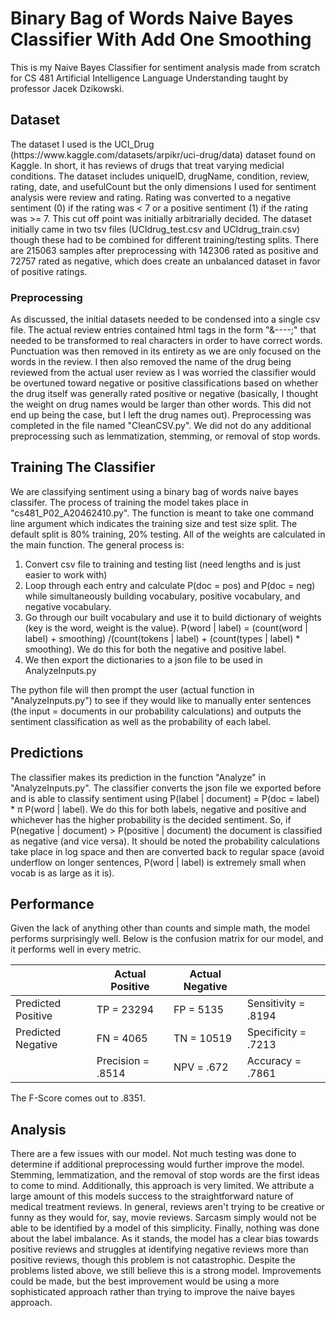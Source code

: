 <h1>Binary Bag of Words Naive Bayes Classifier With Add One Smoothing</h1>
This is my Naive Bayes Classifier for sentiment analysis made from scratch for CS 481 Artificial Intelligence Language Understanding taught by professor Jacek Dzikowski. 

<h2>Dataset</h2>
The dataset I used is the UCI_Drug (https://www.kaggle.com/datasets/arpikr/uci-drug/data) dataset found on Kaggle. In short, it has reviews of drugs that treat varying medicial 
conditions. The dataset includes uniqueID, drugName, condition, review, rating, date, and usefulCount but the only dimensions I used for sentiment analysis were review and rating. 
Rating was converted to a negative sentiment (0) if the rating was < 7 or a positive sentiment (1) if the rating was >= 7. This cut off point was initially arbitrarially decided.
The dataset initially came in two tsv files (UCIdrug_test.csv and UCIdrug_train.csv) though these had to be combined for different training/testing splits. There are 215063 samples
after preprocessing with 142306 rated as positive and 72757 rated as negative, which does create an unbalanced dataset in favor of positive ratings.
  
<h3>Preprocessing</h3>
As discussed, the initial datasets needed to be condensed into a single csv file. The actual review entries contained html tags in the form "&----;" that needed to be transformed to 
real characters in order to have correct words. Punctuation was then removed in its entirety as we are only focused on the words in the review. I then also removed the name of the 
drug being reviewed from the actual user review as I was worried the classifier would be overtuned toward negative or positive classifications based on whether the drug itself was 
generally rated positive or negative (basically, I thought the weight on drug names would be larger than other words. This did not end up being the case, but I left the drug names 
out). Preprocessing was completed in the file named "CleanCSV.py". We did not do any additional preprocessing such as lemmatization, stemming, or removal of stop words.

<h2>Training The Classifier</h2>
We are classifying sentiment using a binary bag of words naive bayes classifer. The process of training the model takes place in "cs481_P02_A20462410.py". The function is meant to 
take one command line argument which indicates the training size and test size split. The default split is 80% training, 20% testing. All of the weights are calculated in the main
function.
The general process is:
<ol>
  <li>Convert csv file to training and testing list (need lengths and is just easier to work with)</li>
  <li>Loop through each entry and calculate P(doc = pos) and P(doc = neg) while simultaneously building vocabulary, positive vocabulary, and negative vocabulary.</li>
  <li>Go through our built vocabulary and use it to build dictionary of weights (key is the word, weight is the value). P(word | label) = (count(word | label) + smoothing)
    /(count(tokens | label) + (count(types | label) * smoothing). We do this for both the negative and positive label.</li>
  <li>We then export the dictionaries to a json file to be used in AnalyzeInputs.py</li>
</ol>
The python file will then prompt the user (actual function in "AnalyzeInputs.py") to see if they would like to manually enter sentences (the input = documents in our probability 
calculations) and outputs the sentiment classification as well as the probability of each label.

<h2>Predictions</h2>
The classifier makes its prediction in the function "Analyze" in "AnalyzeInputs.py". The classifier converts the json file we exported before and is able to classify sentiment
using P(label | document) = P(doc = label) * π P(word | label). We do this for both labels, negative and positive and whichever has the higher probability is the decided sentiment.
So, if P(negative | document) > P(positive | document) the document is classified as negative (and vice versa). It should be noted the probability calculations take place in log 
space and then are converted back to regular space (avoid underflow on longer sentences, P(word | label) is extremely small when vocab is as large as it is).

<h2>Performance</h2>
Given the lack of anything other than counts and simple math, the model performs surprisingly well. Below is the confusion matrix for our model, and it performs well in every
metric.

|                    | Actual Positive  | Actual Negative |                    |
|--------------------|------------------|-----------------|--------------------|
| Predicted Positive | TP = 23294       | FP = 5135       |Sensitivity = .8194 |
| Predicted Negative | FN = 4065        | TN = 10519      |Specificity = .7213 |
|                    | Precision = .8514| NPV = .672      |Accuracy = .7861    |

The F-Score comes out to .8351.

<h2>Analysis</h2>
There are a few issues with our model. Not much testing was done to determine if additional preprocessing would further improve the model. Stemming, lemmatization, and the 
removal of stop words are the first ideas to come to mind. Additionally, this approach is very limited. We attribute a large amount of this models success to the straightforward
nature of medical treatment reviews. In general, reviews aren't trying to be creative or funny as they would for, say, movie reviews. Sarcasm simply would not be able to be 
identified by a model of this simplicity. Finally, nothing was done about the label imbalance. As it stands, the model has a clear bias towards positive reviews and struggles at 
identifying negative reviews more than positive reviews, though this problem is not catastrophic. Despite the problems listed above, we still believe this is a strong model.
Improvements could be made, but the best improvement would be using a more sophisticated approach rather than trying to improve the naive bayes approach.
